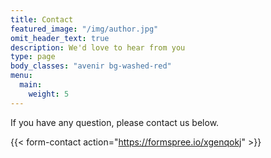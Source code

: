 ```yaml
---
title: Contact
featured_image: "/img/author.jpg"
omit_header_text: true
description: We'd love to hear from you
type: page
body_classes: "avenir bg-washed-red"
menu: 
  main:
    weight: 5
---
```



If you have any question, please contact us below. 

{{< form-contact action="https://formspree.io/xgenqokj"  >}}